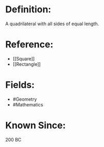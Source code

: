 

# Definition:
A quadrilateral with all sides of equal length.

# Reference:
- [[Square]]
- [[Rectangle]]

# Fields: 
- #Geometry
- #Mathematics

# Known Since:
200 BC

